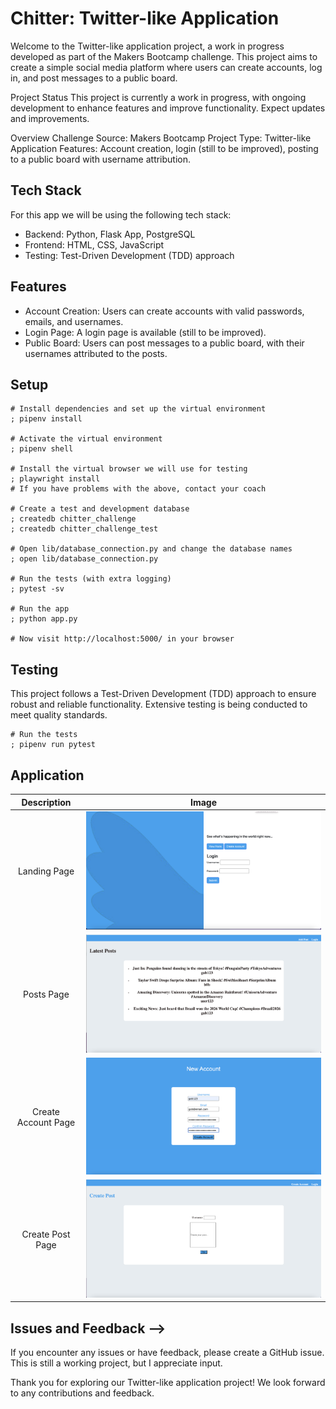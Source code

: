 # Chitter: Twitter-like Application


Welcome to the Twitter-like application project, a work in progress developed as part of the Makers Bootcamp challenge. This project aims to create a simple social media platform where users can create accounts, log in, and post messages to a public board.


Project Status
This project is currently a work in progress, with ongoing development to enhance features and improve functionality. Expect updates and improvements.


Overview
Challenge Source: Makers Bootcamp
Project Type: Twitter-like Application
Features: Account creation, login (still to be improved), posting to a public board with username attribution.

## Tech Stack

For this app we will be using the following tech stack:
- Backend: Python, Flask App, PostgreSQL
- Frontend: HTML, CSS, JavaScript
- Testing: Test-Driven Development (TDD) approach

## Features

- Account Creation: Users can create accounts with valid passwords, emails, and usernames.
- Login Page: A login page is available (still to be improved).
- Public Board: Users can post messages to a public board, with their usernames attributed to the posts.

## Setup

```shell
# Install dependencies and set up the virtual environment
; pipenv install

# Activate the virtual environment
; pipenv shell

# Install the virtual browser we will use for testing
; playwright install
# If you have problems with the above, contact your coach

# Create a test and development database
; createdb chitter_challenge
; createdb chitter_challenge_test

# Open lib/database_connection.py and change the database names
; open lib/database_connection.py

# Run the tests (with extra logging)
; pytest -sv

# Run the app
; python app.py

# Now visit http://localhost:5000/ in your browser
```


## Testing

This project follows a Test-Driven Development (TDD) approach to ensure robust and reliable functionality. Extensive testing is being conducted to meet quality standards.

```
# Run the tests
; pipenv run pytest 
```

## Application

|   Description    |   Image    |
|:------------:|:----------------:|
|Landing Page| ![](static/images/chitter-login.png)|
|Posts Page| ![](static/images/chitter-posts.png)|
|Create Account Page| ![](static/images/chitter-create-account.png)|
|Create Post Page| ![](static/images/chitter-create-post.png)|


## Issues and Feedback -->
If you encounter any issues or have feedback, please create a GitHub issue. This is still a working project, but I appreciate input. 


Thank you for exploring our Twitter-like application project! We look forward to any contributions and feedback.